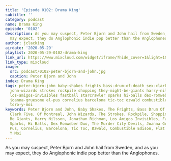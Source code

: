 ```yaml
---
title: 'Episode 0102: Drama King'
subtitle: ''
category: podcast
name: Drama King
episode: '0102'
description: As you may suspect, Peter Bjorn and John hail from Sweden, and as you
  may expect, they do Anglophonic indie pop better than the Anglophones.
author: jclacking
airdate: '2020-05-29'
playlist: 2020-05-29-0102-drama-king
link_url: https://www.mixcloud.com/widget/iframe/?hide_cover=1&light=1&hide_artwork=1&feed=%2Fthe-lacking-org%2F28phqw-102-drama-king%2F
link_type: mixcloud
image:
  src: podcast/0102-peter-bjorn-and-john.jpg
  caption: Peter Bjorn and John
index: Drama King
tags: peter-bjorn-john baby-shakes frights bass-drum-of-death sex-clark-five of-montreal
  john-wizards strokes rockpile shopping they-might-be-giants harry-nilsson jonathan-richman
  los-amigos-invisibles fastball starcrawler sparks hi-balls dex-romweber-duo murder-city-devils
  joanna-gruesome el-pus cornelius barcelona tic-toc ozwald combustible-edison flat-duo-jets
  toro-y-moi
keywords: Peter Bjorn and John, Baby Shakes, The Frights, Bass Drum Of Death, Sex
  Clark Five, Of Montreal, John Wizards, The Strokes, Rockpile, Shopping, They Might
  Be Giants, Harry Nilsson, Jonathan Richman, Los Amigos Invisibles, Fastball, Starcrawler,
  Sparks, Hi Balls, Dex Romweber Duo, The Murder City Devils, Joanna Gruesome, El
  Pus, Cornelius, Barcelona, Tic Toc, Øzwald, Combustible Edison, Flat Duo Jets, Toro
  Y Moi
---
```

As you may suspect, Peter Bjorn and John hail from Sweden, and as you may expect, they do Anglophonic indie pop better than the Anglophones.
